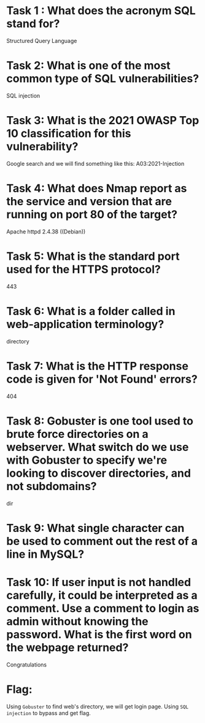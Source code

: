 # Task 1 : What does the acronym SQL stand for?
Structured Query Language

# Task 2: What is one of the most common type of SQL vulnerabilities?
SQL injection

# Task 3: What is the 2021 OWASP Top 10 classification for this vulnerability?
Google search and we will find something like this: A03:2021-Injection

# Task 4: What does Nmap report as the service and version that are running on port 80 of the target?
Apache httpd 2.4.38 ((Debian))

# Task 5: What is the standard port used for the HTTPS protocol?
443

# Task 6: What is a folder called in web-application terminology?
directory

# Task 7: What is the HTTP response code is given for 'Not Found' errors?
404

# Task 8: Gobuster is one tool used to brute force directories on a webserver. What switch do we use with Gobuster to specify we're looking to discover directories, and not subdomains?
dir

# Task 9: What single character can be used to comment out the rest of a line in MySQL?
#

# Task 10: If user input is not handled carefully, it could be interpreted as a comment. Use a comment to login as admin without knowing the password. What is the first word on the webpage returned?
Congratulations

# Flag: 
Using `Gobuster` to find web's directory, we will get login page. Using `SQL injection` to bypass and get flag.
